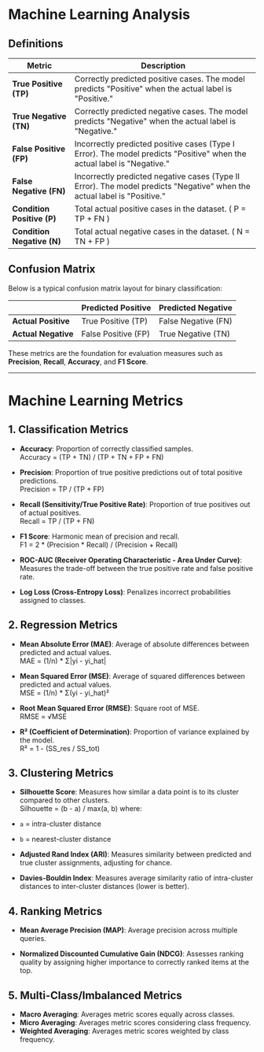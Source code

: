# Machine Learning Analysis

## Definitions

| Metric               | Description                                                                                       |
|----------------------|---------------------------------------------------------------------------------------------------|
| **True Positive (TP)** | Correctly predicted positive cases. The model predicts "Positive" when the actual label is "Positive." |
| **True Negative (TN)** | Correctly predicted negative cases. The model predicts "Negative" when the actual label is "Negative." |
| **False Positive (FP)** | Incorrectly predicted positive cases (Type I Error). The model predicts "Positive" when the actual label is "Negative." |
| **False Negative (FN)** | Incorrectly predicted negative cases (Type II Error). The model predicts "Negative" when the actual label is "Positive." |
| **Condition Positive (P)** | Total actual positive cases in the dataset. \( P = TP + FN \) |
| **Condition Negative (N)** | Total actual negative cases in the dataset. \( N = TN + FP \) |

## Confusion Matrix

Below is a typical confusion matrix layout for binary classification:

|                   | **Predicted Positive** | **Predicted Negative** |
|-------------------|-------------------------|-------------------------|
| **Actual Positive** | True Positive (TP)      | False Negative (FN)     |
| **Actual Negative** | False Positive (FP)     | True Negative (TN)      |

These metrics are the foundation for evaluation measures such as **Precision**, **Recall**, **Accuracy**, and **F1 Score**.

---

# Machine Learning Metrics
## 1. Classification Metrics
- **Accuracy**: Proportion of correctly classified samples.<br>
    Accuracy = (TP + TN) / (TP + TN + FP + FN)

- **Precision**: Proportion of true positive predictions out of total positive predictions.<br>
    Precision = TP / (TP + FP)

- **Recall (Sensitivity/True Positive Rate)**: Proportion of true positives out of actual positives.<br>
    Recall = TP / (TP + FN)

- **F1 Score**: Harmonic mean of precision and recall.<br>
    F1 = 2 * (Precision * Recall) / (Precision + Recall)

- **ROC-AUC (Receiver Operating Characteristic - Area Under Curve)**: Measures the trade-off between the true positive rate and false positive rate.

- **Log Loss (Cross-Entropy Loss)**: Penalizes incorrect probabilities assigned to classes.


## 2. Regression Metrics
- **Mean Absolute Error (MAE)**: Average of absolute differences between predicted and actual values.<br>
    MAE = (1/n) * Σ|yi - yi_hat|

- **Mean Squared Error (MSE)**: Average of squared differences between predicted and actual values.<br>
    MSE = (1/n) * Σ(yi - yi_hat)²

- **Root Mean Squared Error (RMSE)**: Square root of MSE.<br>
    RMSE = √MSE

- **R² (Coefficient of Determination)**: Proportion of variance explained by the model.<br>
    R² = 1 - (SS_res / SS_tot)

## 3. Clustering Metrics
- **Silhouette Score**: Measures how similar a data point is to its cluster compared to other clusters. <br>
    Silhouette = (b - a) / max(a, b) 
  where:
- `a` = intra-cluster distance
- `b` = nearest-cluster distance

- **Adjusted Rand Index (ARI)**: Measures similarity between predicted and true cluster assignments, adjusting for chance.

- **Davies-Bouldin Index**: Measures average similarity ratio of intra-cluster distances to inter-cluster distances (lower is better).

## 4. Ranking Metrics
- **Mean Average Precision (MAP)**: Average precision across multiple queries.

- **Normalized Discounted Cumulative Gain (NDCG)**: Assesses ranking quality by assigning higher importance to correctly ranked items at the top.

## 5. Multi-Class/Imbalanced Metrics
- **Macro Averaging**: Averages metric scores equally across classes.
- **Micro Averaging**: Averages metric scores considering class frequency.
- **Weighted Averaging**: Averages metric scores weighted by class frequency.
